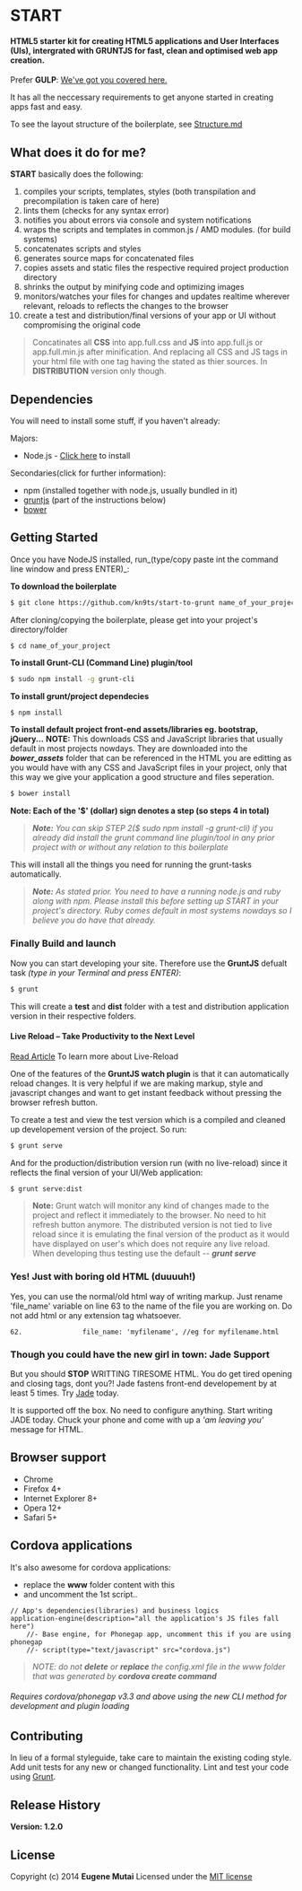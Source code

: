 # START
#### __HTML5__ starter kit for creating HTML5 applications and User Interfaces (UIs), intergrated with __GRUNTJS__ for fast, clean and optimised web app creation.

Prefer __GULP__: [We've got you covered here.](http://github.com/kn9ts/start-to-gulp)

It has all the neccessary requirements to get anyone started in creating apps fast and easy.

To see the layout structure of the boilerplate, see [Structure.md](http://github.com/kn9ts/start-to-grunt/STRUCTURE.md)

## What does it do for me?
__START__ basically does the following:

1. compiles your scripts, templates, styles (both transpilation and precompilation is taken care of here)
2. lints them (checks for any syntax error)
3. notifies you about errors via console and system notifications
4. wraps the scripts and templates in common.js / AMD modules. (for build systems)
5. concatenates scripts and styles
6. generates source maps for concatenated files
7. copies assets and static files the respective required project production directory
8. shrinks the output by minifying code and optimizing images
9. monitors/watches your files for changes and updates realtime wherever relevant, reloads to reflects the changes to the browser
10. create a test and distribution/final versions of your app or UI without compromising the original code

> Concatinates all __CSS__ into app.full.css and __JS__ into app.full.js or app.full.min.js after minification. And replacing all CSS and JS tags in your html file with one tag having the stated as thier sources. In __DISTRIBUTION__ version only though.


## Dependencies
You will need to install some stuff, if you haven't already:

Majors:

* Node.js - [Click here](http://nodejs.org) to install

Secondaries(click for further information):

* npm (installed together with node.js, usually bundled in it)
* [gruntjs](http://gruntjs.com) (part of the instructions below)
* [bower](http://bower.io)

## Getting Started
Once you have NodeJS installed, run_(type/copy paste int the command line window and press ENTER)_:

__To download the boilerplate__
```bash
$ git clone https://github.com/kn9ts/start-to-grunt name_of_your_project
```

After cloning/copying the boilerplate, please get into your project's directory/folder
```
$ cd name_of_your_project
```

__To install Grunt-CLI (Command Line) plugin/tool__
```bash
$ sudo npm install -g grunt-cli
```

__To install grunt/project dependecies__
```bash
$ npm install
```

__To install default project front-end assets/libraries eg. bootstrap, jQuery...__
__NOTE:__ This downloads CSS and JavaScript libraries that usually default in most projects nowdays. They are downloaded into the *__bower_assets__* folder that can be referenced in the HTML you are editting as you would have with any CSS and JavaScript files in your project, only that this way we give your application a good structure and files seperation.

```bash
$ bower install
```

__Note: Each of the '$' (dollar) sign denotes a step (so steps 4 in total)__

> *__Note:__ You can skip STEP 2($ sudo npm install -g grunt-cli) if you already did install the grunt command line plugin/tool in any prior project with or without any relation to this boilerplate*

This will install all the things you need for running the grunt-tasks automatically.

> *__Note:__ As stated prior. You need to have a running node.js and ruby along with npm. Please install this before setting up START in your project's directory. Ruby comes default in most systems nowdays so I believe you do have that already.*

### Finally Build and launch

Now you can start developing your site. Therefore use the __GruntJS__ defualt task _(type in your Terminal and press ENTER)_:

```bash
$ grunt
```

This will create a __test__ and __dist__ folder with a test and distribution application version in their respective folders.

#### Live Reload – Take Productivity to the Next Level
[Read Article](https://blog.openshift.com/day-7-gruntjs-livereload-take-productivity-to-the-next-level/) To learn more about Live-Reload

One of the features of the __GruntJS watch plugin__ is that it can automatically reload changes. It is very helpful if we are making markup, style and javascript changes and want to get instant feedback without pressing the browser refresh button.

To create a test and view the test version which is a compiled and cleaned up developement version of the project. So run:

```bash
$ grunt serve
```

And for the production/distribution version run (with no live-reload) since it reflects the final version of your UI/Web application:

```bash
$ grunt serve:dist
```

> __Note:__ Grunt watch will monitor any kind of changes made to the project and reflect it immediately to the browser. No need to hit refresh button anymore. The distributed version is not tied to live reload since it is emulating the final version of the product as it would have displayed on user's which does not require any live reload. When developing thus testing use the default -- __*grunt serve*__


### Yes! Just with boring old HTML (duuuuh!)
Yes, you can use the normal/old html way of writing markup. Just rename 'file_name' variable on line 63 to the name of the file you are working on. Do not add html or any extension tag whatsoever.

```
62.               file_name: 'myfilename', //eg for myfilename.html
```

### Though you could have the new girl in town: Jade Support
But you should __STOP__ WRITTING TIRESOME HTML. You do get tired opening and closing tags, dont you?! Jade fastens front-end developement by at least 5 times. Try [Jade](http://jade-lang.com) today.

It is supported off the box. No need to configure anything. Start writing JADE today. Chuck your phone and come with up a _'am leaving you'_ message for HTML.

## Browser support
* Chrome
* Firefox 4+
* Internet Explorer 8+
* Opera 12+
* Safari 5+

## Cordova applications

It's also awesome for cordova applications:
* replace the __www__ folder content with this
* and uncomment the 1st script..

```jade
// App's dependencies(libraries) and business logics
application-engine(description="all the application's JS files fall here")
	//- Base engine, for Phonegap app, uncomment this if you are using phonegap
	//- script(type="text/javascript" src="cordova.js")
```

> *NOTE: do not __delete__ or __replace__ the config.xml file in the www folder that was generated by
__cordova create command__*

###### Requires cordova/phonegap v3.3 and above using the new CLI method for development and plugin loading

## Contributing
In lieu of a formal styleguide, take care to maintain the existing coding style. Add unit tests for any new or changed functionality. Lint and test your code using [Grunt](http://gruntjs.com/).

## Release History
__Version: 1.2.0__

## License
Copyright (c) 2014 __Eugene Mutai__
Licensed under the [MIT license](http://mit-license.org/)
